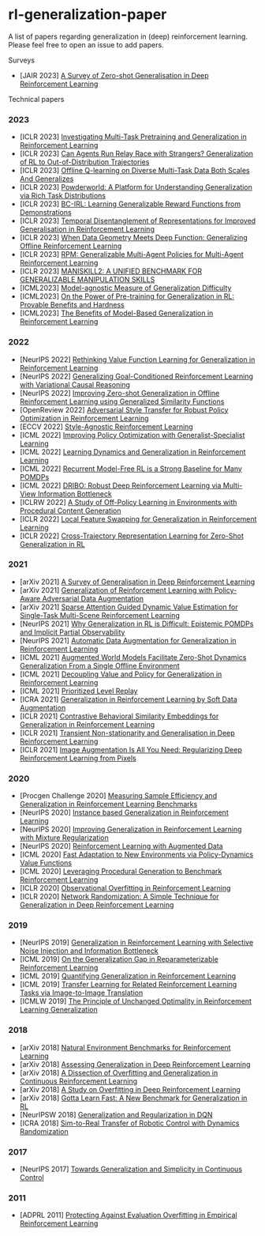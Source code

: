 # rl-generalization-paper
A list of papers regarding generalization in (deep) reinforcement learning. Please feel free to open an issue to add papers.

Surveys
* [JAIR 2023] [A Survey of Zero-shot Generalisation in Deep Reinforcement Learning](https://www.jair.org/index.php/jair/article/view/14174/26890)

Technical papers
### 2023
* [ICLR 2023] [Investigating Multi-Task Pretraining and Generalization in Reinforcement Learning](https://openreview.net/pdf?id=sSt9fROSZRO)
* [ICLR 2023] [Can Agents Run Relay Race with Strangers? Generalization of RL to Out-of-Distribution Trajectories](https://openreview.net/pdf?id=ipflrGaf7ry)
* [ICLR 2023] [Offline Q-learning on Diverse Multi-Task Data Both Scales And Generalizes](https://openreview.net/forum?id=4-k7kUavAj)
* [ICLR 2023] [Powderworld: A Platform for Understanding Generalization via Rich Task Distributions](https://openreview.net/forum?id=AWZgXGmsbA)
* [ICLR 2023] [BC-IRL: Learning Generalizable Reward Functions from Demonstrations](https://openreview.net/forum?id=Ovnwe_sDQW)
* [ICLR 2023] [Temporal Disentanglement of Representations for Improved Generalisation in Reinforcement Learning](https://openreview.net/forum?id=sPgP6aISLTD)
* [ICLR 2023] [When Data Geometry Meets Deep Function: Generalizing Offline Reinforcement Learning](https://openreview.net/forum?id=lMO7TC7cuuh)
* [ICLR 2023] [RPM: Generalizable Multi-Agent Policies for Multi-Agent Reinforcement Learning](https://openreview.net/forum?id=HnSceSzlfrY)
* [ICLR 2023] [MANISKILL2: A UNIFIED BENCHMARK FOR GENERALIZABLE MANIPULATION SKILLS](https://openreview.net/pdf?id=b_CQDy9vrD1)
* [ICML2023] [Model-agnostic Measure of Generalization Difficulty](http://proceedings.mlr.press/v202/boopathy23a/boopathy23a.pdf)
* [ICML2023] [On the Power of Pre-training for Generalization in RL: Provable Benefits and Hardness](https://proceedings.mlr.press/v202/ye23a/ye23a.pdf)
* [ICML2023] [The Benefits of Model-Based Generalization in Reinforcement Learning](http://proceedings.mlr.press/v202/young23a/young23a.pdf)

### 2022

* [NeurIPS 2022] [Rethinking Value Function Learning for Generalization in Reinforcement Learning](https://arxiv.org/abs/2210.09960)
* [NeurIPS 2022] [Generalizing Goal-Conditioned Reinforcement Learning with Variational Causal Reasoning](https://arxiv.org/abs/2207.09081)
* [NeurIPS 2022] [Improving Zero-shot Generalization in Offline Reinforcement Learning using Generalized Similarity Functions](https://arxiv.org/abs/2111.14629)
* [OpenReview 2022] [Adversarial Style Transfer for Robust Policy Optimization in Reinforcement Learning](https://openreview.net/forum?id=S0NsaRIxvQ)
* [ECCV 2022] [Style-Agnostic Reinforcement Learning](https://arxiv.org/abs/2208.14863)
* [ICML 2022] [Improving Policy Optimization with Generalist-Specialist Learning](https://arxiv.org/abs/2206.12984)
* [ICML 2022] [Learning Dynamics and Generalization in Reinforcement Learning](https://arxiv.org/abs/2206.02126)
* [ICML 2022] [Recurrent Model-Free RL is a Strong Baseline for Many POMDPs](https://arxiv.org/abs/2110.05038)
* [ICML 2022] [DRIBO: Robust Deep Reinforcement Learning via Multi-View Information Bottleneck](https://arxiv.org/abs/2102.13268)
* [ICLRW 2022] [A Study of Off-Policy Learning in Environments with Procedural Content Generation](https://openreview.net/forum?id=Bl4SmwWUZ5)
* [ICLR 2022] [Local Feature Swapping for Generalization in Reinforcement Learning](https://arxiv.org/abs/2204.06355)
* [ICLR 2022] [Cross-Trajectory Representation Learning for Zero-Shot Generalization in RL](https://arxiv.org/abs/2106.02193)

### 2021

* [arXiv 2021] [A Survey of Generalisation in Deep Reinforcement Learning](https://arxiv.org/abs/2111.09794)
* [arXiv 2021] [Generalization of Reinforcement Learning with Policy-Aware Adversarial Data Augmentation](https://arxiv.org/abs/2106.15587)
* [arXiv 2021] [Sparse Attention Guided Dynamic Value Estimation for Single-Task Multi-Scene Reinforcement Learning](https://arxiv.org/abs/2102.07266)
* [NeurIPS 2021] [Why Generalization in RL is Difficult: Epistemic POMDPs and Implicit Partial Observability](https://arxiv.org/abs/2107.06277)
* [NeurIPS 2021] [Automatic Data Augmentation for Generalization in Reinforcement Learning](https://arxiv.org/abs/2006.12862)
* [ICML 2021] [Augmented World Models Facilitate Zero-Shot Dynamics Generalization From a Single Offline Environment](https://arxiv.org/abs/2104.05632)
* [ICML 2021] [Decoupling Value and Policy for Generalization in Reinforcement Learning](https://arxiv.org/abs/2102.10330)
* [ICML 2021] [Prioritized Level Replay](https://arxiv.org/abs/2010.03934)
* [ICRA 2021] [Generalization in Reinforcement Learning by Soft Data Augmentation](https://arxiv.org/abs/2011.13389)
* [ICLR 2021] [Contrastive Behavioral Similarity Embeddings for Generalization in Reinforcement Learning](https://arxiv.org/abs/2101.05265)
* [ICLR 2021] [Transient Non-stationarity and Generalisation in Deep Reinforcement Learning](https://arxiv.org/abs/2006.05826)
* [ICLR 2021] [Image Augmentation Is All You Need: Regularizing Deep Reinforcement Learning from Pixels](https://arxiv.org/abs/2004.13649)

### 2020

* [Procgen Challenge 2020] [Measuring Sample Efficiency and Generalization in Reinforcement Learning Benchmarks](https://arxiv.org/abs/2103.15332)
* [NeurIPS 2020] [Instance based Generalization in Reinforcement Learning](https://arxiv.org/abs/2011.01089)
* [NeurIPS 2020] [Improving Generalization in Reinforcement Learning with Mixture Regularization](https://arxiv.org/abs/2010.10814)
* [NeurIPS 2020] [Reinforcement Learning with Augmented Data](https://arxiv.org/abs/2004.14990)
* [ICML 2020] [Fast Adaptation to New Environments via Policy-Dynamics Value Functions](https://arxiv.org/abs/2007.02879)
* [ICML 2020] [Leveraging Procedural Generation to Benchmark Reinforcement Learning](https://arxiv.org/abs/1912.01588)
* [ICLR 2020] [Observational Overfitting in Reinforcement Learning](https://arxiv.org/abs/1912.02975)
* [ICLR 2020] [Network Randomization: A Simple Technique for Generalization in Deep Reinforcement Learning](https://arxiv.org/abs/1910.05396)

### 2019
* [NeurIPS 2019] [Generalization in Reinforcement Learning with Selective Noise Injection and Information Bottleneck](https://arxiv.org/abs/1910.12911)
* [ICML 2019] [On the Generalization Gap in Reparameterizable Reinforcement Learning](https://arxiv.org/abs/1905.12654)
* [ICML 2019] [Quantifying Generalization in Reinforcement Learning](https://arxiv.org/abs/1812.02341)
* [ICML 2019] [Transfer Learning for Related Reinforcement Learning Tasks via Image-to-Image Translation](https://arxiv.org/abs/1806.07377)
* [ICMLW 2019] [The Principle of Unchanged Optimality in Reinforcement Learning Generalization](https://arxiv.org/abs/1906.00336)

### 2018
* [arXiv 2018] [Natural Environment Benchmarks for Reinforcement Learning](https://arxiv.org/abs/1811.06032)
* [arXiv 2018] [Assessing Generalization in Deep Reinforcement Learning](https://arxiv.org/abs/1810.12282)
* [arXiv 2018] [A Dissection of Overfitting and Generalization in Continuous Reinforcement Learning](https://arxiv.org/abs/1806.07937)
* [arXiv 2018] [A Study on Overfitting in Deep Reinforcement Learning](https://arxiv.org/abs/1804.06893)
* [arXiv 2018] [Gotta Learn Fast: A New Benchmark for Generalization in RL](https://arxiv.org/abs/1804.03720)
* [NeurIPSW 2018] [Generalization and Regularization in DQN](https://arxiv.org/abs/1810.00123)
* [ICRA 2018] [Sim-to-Real Transfer of Robotic Control with Dynamics Randomization](https://arxiv.org/abs/1710.06537)

### 2017
* [NeurIPS 2017] [Towards Generalization and Simplicity in Continuous Control](https://arxiv.org/abs/1703.02660)

### 2011
* [ADPRL 2011] [Protecting Against Evaluation Overfitting in Empirical Reinforcement Learning](https://www.cs.utexas.edu/users/ai-lab/pubs/ADPRL11-shimon.pdf)
